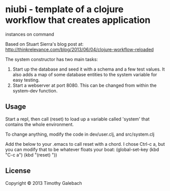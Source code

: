 # niubi - template of a clojure workflow that creates application
  instances on command

Based on Stuart Sierra's blog post at:
http://thinkrelevance.com/blog/2013/06/04/clojure-workflow-reloaded

The system constructor has two main tasks:
1. Start up the database and seed it with a schema and a few test
values. It also adds a map of some database entities to the system
variable for easy testing.
2. Start a webserver at port 8080. This can be changed from within the
system-dev function.

## Usage

Start a repl, then call (reset) to load up a variable called 'system'
that contains the whole environment. 

To change anything, modify the code in dev/user.clj, and src/system.clj

Add the below to your .emacs to call reset with a chord. I chose
Ctrl-c a, but you can modify that to be whatever floats your boat:
(global-set-key (kbd "C-c a") (kbd "(reset) <return>"))

## License

Copyright © 2013 Timothy Galebach
